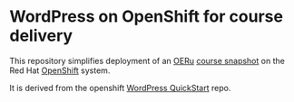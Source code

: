 # WordPress on OpenShift for course delivery #

This repository simplifies deployment of an [OERu](http://OERu.org/)
[course snapshot](https://bitbucket.org/wikieducator/course)
on the Red Hat [OpenShift](https://www.openshift.com) system.

It is derived from the openshift [WordPress QuickStart](https://github.com/openshift/wordpress-example) repo.

